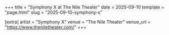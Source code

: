 +++
title = "Symphony X at The Nile Theater"
date = 2025-09-10
template = "page.html"
slug = "2025-09-10-symphony-x"

[extra]
artist = "Symphony X"
venue = "The Nile Theater"
venue_url = "https://www.theniletheater.com/"
+++
